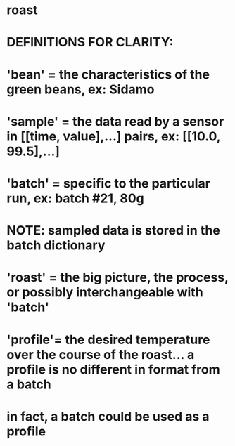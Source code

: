 # roast


# DEFINITIONS FOR CLARITY:
# 'bean'   = the characteristics of the green beans, ex: Sidamo
# 'sample' = the data read by a sensor in [[time, value],...] pairs, ex: [[10.0, 99.5],...] 
# 'batch'  = specific to the particular run, ex: batch #21, 80g
#			 NOTE: sampled data is stored in the batch dictionary
# 'roast'  = the big picture, the process, or possibly interchangeable with 'batch'
# 'profile'= the desired temperature over the course of the roast... a profile is no different in format from a batch
#			 in fact, a batch could be used as a profile

